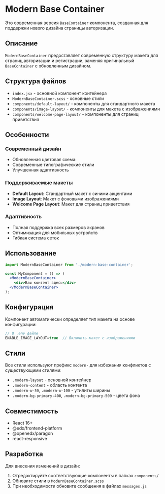 # Modern Base Container

Это современная версия `BaseContainer` компонента, созданная для поддержки нового дизайна страницы авторизации.

## Описание

`ModernBaseContainer` предоставляет современную структуру макета для страниц авторизации и регистрации, заменяя оригинальный `BaseContainer` с обновленным дизайном.

## Структура файлов

- `index.jsx` - основной компонент контейнера
- `ModernBaseContainer.scss` - основные стили
- `components/default-layout/` - компоненты для стандартного макета
- `components/image-layout/` - компоненты для макета с изображениями
- `components/welcome-page-layout/` - компоненты для страниц приветствия

## Особенности

### Современный дизайн
- Обновленная цветовая схема
- Современные типографические стили
- Улучшенная адаптивность

### Поддерживаемые макеты
- **Default Layout**: Стандартный макет с синими акцентами
- **Image Layout**: Макет с фоновыми изображениями
- **Welcome Page Layout**: Макет для страниц приветствия

### Адаптивность
- Полная поддержка всех размеров экранов
- Оптимизация для мобильных устройств
- Гибкая система сеток

## Использование

```jsx
import ModernBaseContainer from './modern-base-container';

const MyComponent = () => (
  <ModernBaseContainer>
    <div>Ваш контент здесь</div>
  </ModernBaseContainer>
);
```

## Конфигурация

Компонент автоматически определяет тип макета на основе конфигурации:

```javascript
// В .env файле
ENABLE_IMAGE_LAYOUT=true  // Включить макет с изображениями
```

## Стили

Все стили используют префикс `modern-` для избежания конфликтов с существующими стилями:

- `.modern-layout` - основной контейнер
- `.modern-content` - область контента
- `.modern-w-50`, `.modern-w-100` - утилиты ширины
- `.modern-bg-primary-400`, `.modern-bg-primary-500` - цвета фона

## Совместимость

- React 16+
- @edx/frontend-platform
- @openedx/paragon
- react-responsive

## Разработка

Для внесения изменений в дизайн:
1. Отредактируйте соответствующие компоненты в папках `components/`
2. Обновите стили в `ModernBaseContainer.scss`
3. При необходимости обновите сообщения в файлах `messages.js`
